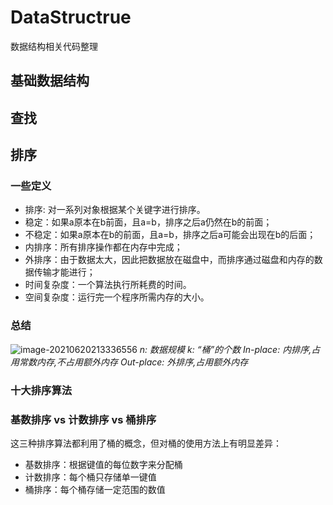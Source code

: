 # DataStructrue
数据结构相关代码整理
## 基础数据结构

## 查找

## 排序
### 一些定义
- 排序: 对一系列对象根据某个关键字进行排序。
- 稳定：如果a原本在b前面，且a=b，排序之后a仍然在b的前面；
- 不稳定：如果a原本在b的前面，且a=b，排序之后a可能会出现在b的后面；
- 内排序：所有排序操作都在内存中完成；
- 外排序：由于数据太大，因此把数据放在磁盘中，而排序通过磁盘和内存的数据传输才能进行；
- 时间复杂度：一个算法执行所耗费的时间。
- 空间复杂度：运行完一个程序所需内存的大小。
### 总结
![image-20210620213336556](https://gitee.com/superjishere/images/raw/master/img/20210620213336.png)
_n: 数据规模_
_k: “桶”的个数_
_In-place: 内排序,占用常数内存,不占用额外内存_
_Out-place: 外排序,占用额外内存_
### 十大排序算法
### 基数排序 vs 计数排序 vs 桶排序
这三种排序算法都利用了桶的概念，但对桶的使用方法上有明显差异：
- 基数排序：根据键值的每位数字来分配桶
- 计数排序：每个桶只存储单一键值
- 桶排序：每个桶存储一定范围的数值
